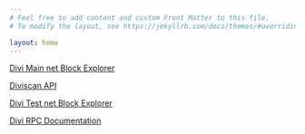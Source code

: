 ```yaml
---
# Feel free to add content and custom Front Matter to this file.
# To modify the layout, see https://jekyllrb.com/docs/themes/#overriding-theme-defaults

layout: home
---
```


[Divi Main net Block Explorer](https://blocks.divi.domains)

[Diviscan API](https://diviscan.divi.domains)

[Divi Test net Block Explorer](https://blocks-testnet.divi.domains)

[Divi RPC Documentation](http://divi-rpc-docs.divi.domains/)
